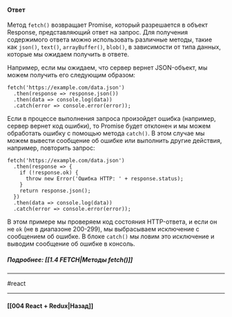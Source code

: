 #### Ответ

Метод `fetch()` возвращает Promise, который разрешается в объект Response, представляющий ответ на запрос. Для получения содержимого ответа можно использовать различные методы, такие как `json()`, `text()`, `arrayBuffer()`, `blob()`, в зависимости от типа данных, которые мы ожидаем получить в ответе.

Например, если мы ожидаем, что сервер вернет JSON-объект, мы можем получить его следующим образом:

```
fetch('https://example.com/data.json')
  .then(response => response.json())
  .then(data => console.log(data))
  .catch(error => console.error(error));
```

Если в процессе выполнения запроса произойдет ошибка (например, сервер вернет код ошибки), то Promise будет отклонен и мы можем обработать ошибку с помощью метода `catch()`. В этом случае мы можем вывести сообщение об ошибке или выполнить другие действия, например, повторить запрос:

```
fetch('https://example.com/data.json')
  .then(response => {
    if (!response.ok) {
      throw new Error('Ошибка HTTP: ' + response.status);
    }
    return response.json();
  })
  .then(data => console.log(data))
  .catch(error => console.error(error));
```

В этом примере мы проверяем код состояния HTTP-ответа, и если он не `ok` (не в диапазоне 200-299), мы выбрасываем исключение с сообщением об ошибке. В блоке `catch()` мы ловим это исключение и выводим сообщение об ошибке в консоль.

##### Подробнее: [[1.4 FETCH|Методы fetch()]]

____
#react

____

#### [[004 React + Redux|Назад]]
